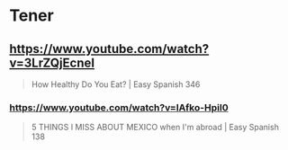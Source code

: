 # Tener

## https://www.youtube.com/watch?v=3LrZQjEcneI

> How Healthy Do You Eat? | Easy Spanish 346

### https://www.youtube.com/watch?v=IAfko-HpiI0

> 5 THINGS I MISS ABOUT MEXICO when I'm abroad | Easy Spanish 138 
